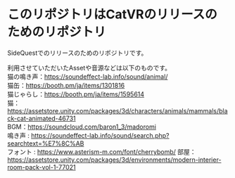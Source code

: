# このリポジトリはCatVRのリリースのためのリポジトリ
SideQuestでのリリースのためのリポジトリです。

利用させていただいたAssetや音源などは以下のものです。  
猫の鳴き声：https://soundeffect-lab.info/sound/animal/  
猫缶：https://booth.pm/ja/items/1301816  
猫じゃらし：https://booth.pm/ja/items/1595614  
猫：https://assetstore.unity.com/packages/3d/characters/animals/mammals/black-cat-animated-46731  
BGM：https://soundcloud.com/baron1_3/madoromi   
鳴き声 : https://soundeffect-lab.info/sound/search.php?searchtext=%E7%8C%AB  
フォント : https://www.asterism-m.com/font/cherrybomb/
部屋：https://assetstore.unity.com/packages/3d/environments/modern-interier-room-pack-vol-1-77021
